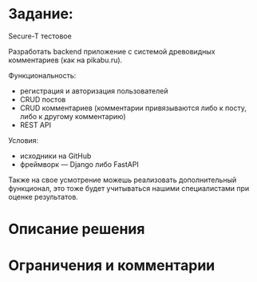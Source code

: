 # Задание:

Secure-T тестовое

Разработать backend приложение с системой древовидных комментариев (как на pikabu.ru).

Функциональность:
- регистрация и авторизация пользователей
- CRUD постов
- CRUD комментариев (комментарии привязываются либо к посту, либо к другому комментарию)
- REST API

Условия:
- исходники на GitHub
- фреймворк — Django либо FastAPI

Также на свое усмотрение можешь реализовать дополнительный функционал, это тоже будет учитываться нашими специалистами при оценке результатов.

# Описание решения

# Ограничения и комментарии
